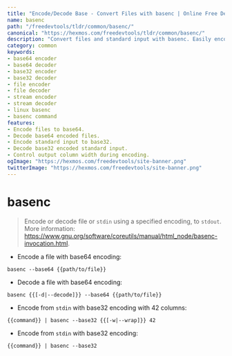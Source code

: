 ```yaml
---
title: "Encode/Decode Base - Convert Files with basenc | Online Free DevTools by Hexmos"
name: basenc
path: "/freedevtools/tldr/common/basenc/"
canonical: "https://hexmos.com/freedevtools/tldr/common/basenc/"
description: "Convert files and standard input with basenc. Easily encode to base32 or base64 formats or decode them back. Free online tool, no registration required."
category: common
keywords:
- base64 encoder
- base64 decoder
- base32 encoder
- base32 decoder
- file encoder
- file decoder
- stream encoder
- stream decoder
- linux basenc
- basenc command
features:
- Encode files to base64.
- Decode base64 encoded files.
- Encode standard input to base32.
- Decode base32 encoded standard input.
- Control output column width during encoding.
ogImage: "https://hexmos.com/freedevtools/site-banner.png"
twitterImage: "https://hexmos.com/freedevtools/site-banner.png"
---
```


# basenc

> Encode or decode file or `stdin` using a specified encoding, to `stdout`.
> More information: <https://www.gnu.org/software/coreutils/manual/html_node/basenc-invocation.html>.

- Encode a file with base64 encoding:

`basenc --base64 {{path/to/file}}`

- Decode a file with base64 encoding:

`basenc {{[-d|--decode]}} --base64 {{path/to/file}}`

- Encode from `stdin` with base32 encoding with 42 columns:

`{{command}} | basenc --base32 {{[-w|--wrap]}} 42`

- Encode from `stdin` with base32 encoding:

`{{command}} | basenc --base32`
